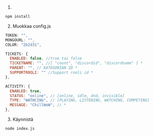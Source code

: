 1. 
```bash
npm install
``` 

2. Muokkaa config.js

```javascript
TOKEN: "",
MONGOURL: "",
COLOR: "2b2d31",

TICKETS: {
  ENABLED: false, //true tai false
  TICKETNAME: "", //[ "count", "discordid", "discordname" ] *
  PARENT: "", // KATEGORIAN ID *
  SUPPORTROOLI: "" //Support rooli id *
},

ACTIVITY: {
  ENABLED: true,
  STATUS: "online", // [online, idle, dnd, invisible]
  TYPE: "WATHCING", // [PLAYING, LISTENING, WATCHING, COMPETING]
  MESSAGE: "ChillWoW", // *
},
```

3. Käynnistä
```bash
node index.js
```
